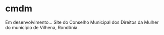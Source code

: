 # cmdm
Em desenvolvimento...
Site do Conselho Municipal dos Direitos da Mulher do município de Vilhena, Rondônia.
